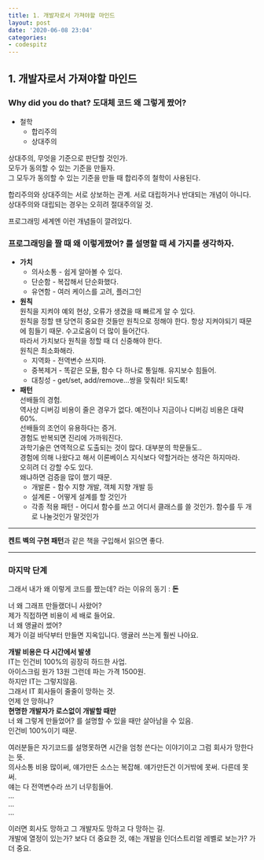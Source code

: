 ```yaml
---
title: 1. 개발자로서 가져야할 마인드
layout: post
date: '2020-06-08 23:04'
categories:
- codespitz
---
```


## 1. 개발자로서 가져야할 마인드

### Why did you do that? 도대체 코드 왜 그렇게 짰어?

* 철학
    * 합리주의
    * 상대주의
    
상대주의, 무엇을 기준으로 판단할 것인가.  
모두가 동의할 수 있는 기준을 만들자.  
그 모두가 동의할 수 있는 기준을 만들 때 합리주의 철학이 사용된다.  

합리주의와 상대주의는 서로 상보하는 관계. 서로 대립하거나 반대되는 개념이 아니다.  
상대주의와 대립되는 경우는 오히려 절대주의일 것.

프로그래밍 세계엔 이런 개념들이 깔려있다.

### 프로그래밍을 짤 때 왜 이렇게짰어? 를 설명할 때 세 가지를 생각하자.

* **가치**
    * 의사소통 - 쉽게 알아볼 수 있다.
    * 단순함 - 복잡해서 단순화했다.
    * 유연함 - 여러 케이스를 고려, 플러그인
* **원칙**  
원칙을 지켜야 예외 현상, 오류가 생겼을 때 빠르게 알 수 있다.    
원칙을 정할 땐 당연히 중요한 것들만 원칙으로 정해야 한다. 항상 지켜야되기 때문에 힘들기 때문. 수고로움이 더 많이 들어간다.    
따라서 가치보다 원칙을 정할 때 더 신중해야 한다.  
원칙은 최소화해라.
    * 지역화 - 전역변수 쓰지마.
    * 중복제거 - 똑같은 모듈, 함수 다 하나로 통일해. 유지보수 힘들어.
    * 대칭성 - get/set, add/remove...쌍을 맞춰라! 되도록!
* **패턴**  
  선배들의 경험.  
  역사상 디버깅 비용이 줄은 경우가 없다. 예전이나 지금이나 디버깅 비용은 대략 60%.  
  선배들의 조언이 유용하다는 증거.  
  경험도 반복되면 진리에 가까워진다.  
  과학기술은 연역적으로 도출되는 것이 많다. 대부분의 학문들도..  
  경험에 의해 나왔다고 해서 이론베이스 지식보다 약할거라는 생각은 하지마라.  
  오히려 더 강할 수도 있다.  
  왜냐하면 검증을 많이 했기 때문.
  * 개발론 - 함수 지향 개발, 객체 지향 개발 등
  * 설계론 - 어떻게 설계를 할 것인가
  * 각종 적용 패턴 - 어디서 함수를 쓰고 어디서 클래스를 쓸 것인가. 함수를 두 개로 나눌것인가 말것인가
  
---

**켄트 벡의 구현 패턴**과 같은 책을 구입해서 읽으면 좋다.

---

### 마지막 단계

그래서 내가 왜 이렇게 코드를 짰는데? 라는 이유의 동기 : **돈**

너 왜 그래프 만들랬더니 사왔어?  
제가 직접하면 비용이 세 배로 들어요.  
너 왜 앵귤러 썼어?  
제가 이걸 바닥부터 만들면 지옥입니다. 앵귤러 쓰는게 훨씬 나아요.

**개발 비용은 다 시간에서 발생**  
IT는 인건비 100%의 굉장히 하드한 사업.  
아이스크림 원가 13원 그런데 파는 가격 1500원.  
하지만 IT는 그렇지않음.  
그래서 IT 회사들이 줄줄이 망하는 것.  
언제 안 망하냐?  
**현명한 개발자가 로스없이 개발할 때만**  
너 왜 그렇게 만들었어? 를 설명할 수 있을 때만 살아남을 수 있음.  
인건비 100%이기 때문.

여러분들은 자기코드를 설명못하면 시간을 엄청 쓴다는 이야기이고 그럼 회사가 망한다는 뜻.  
의사소통 비용 많이써, 얘가만든 소스는 복잡해. 얘가만든건 이거밖에 못써. 다른데 못써.  
얘는 다 전역변수라 쓰기 너무힘들어.  
...   
...  
...  

이러면 회사도 망하고 그 개발자도 망하고 다 망하는 길.  
개발에 열정이 있는가? 보다 더 중요한 것, 얘는 개발을 인더스트리얼 레벨로 보는가? 가 더 중요.  
 


















